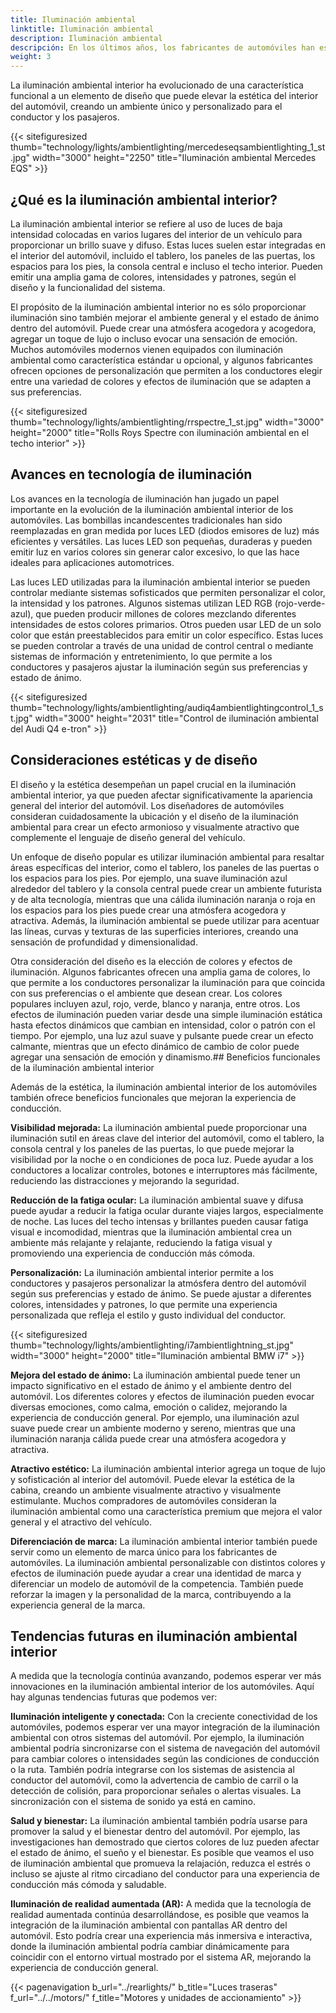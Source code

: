 ```yaml
---
title: Iluminación ambiental
linktitle: Iluminación ambiental
description: Iluminación ambiental
descripción: En los últimos años, los fabricantes de automóviles han estado explorando nuevas formas de mejorar la experiencia en el automóvil, yendo más allá del rendimiento y la comodidad. Una de esas innovaciones que ha ganado popularidad es la iluminación ambiental interior, que utiliza luces ubicadas estratégicamente para crear una atmósfera visualmente atractiva y relajante dentro del vehículo.
weight: 3
---
```

<!-- markdownlint-disable MD033 -->

La iluminación ambiental interior ha evolucionado de una característica funcional a un elemento de diseño que puede elevar la estética del interior del automóvil, creando un ambiente único y personalizado para el conductor y los pasajeros.

{{< sitefiguresized thumb="technology/lights/ambientlighting/mercedeseqsambientlighting_1_st.jpg" width="3000" height="2250" title="Iluminación ambiental Mercedes EQS" >}}

## ¿Qué es la iluminación ambiental interior?

La iluminación ambiental interior se refiere al uso de luces de baja intensidad colocadas en varios lugares del interior de un vehículo para proporcionar un brillo suave y difuso. Estas luces suelen estar integradas en el interior del automóvil, incluido el tablero, los paneles de las puertas, los espacios para los pies, la consola central e incluso el techo interior. Pueden emitir una amplia gama de colores, intensidades y patrones, según el diseño y la funcionalidad del sistema.

El propósito de la iluminación ambiental interior no es sólo proporcionar iluminación sino también mejorar el ambiente general y el estado de ánimo dentro del automóvil. Puede crear una atmósfera acogedora y acogedora, agregar un toque de lujo o incluso evocar una sensación de emoción. Muchos automóviles modernos vienen equipados con iluminación ambiental como característica estándar u opcional, y algunos fabricantes ofrecen opciones de personalización que permiten a los conductores elegir entre una variedad de colores y efectos de iluminación que se adapten a sus preferencias.

{{< sitefiguresized thumb="technology/lights/ambientlighting/rrspectre_1_st.jpg" width="3000" height="2000" title="Rolls Roys Spectre con iluminación ambiental en el techo interior" >}}

## Avances en tecnología de iluminación

Los avances en la tecnología de iluminación han jugado un papel importante en la evolución de la iluminación ambiental interior de los automóviles. Las bombillas incandescentes tradicionales han sido reemplazadas en gran medida por luces LED (diodos emisores de luz) más eficientes y versátiles. Las luces LED son pequeñas, duraderas y pueden emitir luz en varios colores sin generar calor excesivo, lo que las hace ideales para aplicaciones automotrices.

Las luces LED utilizadas para la iluminación ambiental interior se pueden controlar mediante sistemas sofisticados que permiten personalizar el color, la intensidad y los patrones. Algunos sistemas utilizan LED RGB (rojo-verde-azul), que pueden producir millones de colores mezclando diferentes intensidades de estos colores primarios. Otros pueden usar LED de un solo color que están preestablecidos para emitir un color específico. Estas luces se pueden controlar a través de una unidad de control central o mediante sistemas de información y entretenimiento, lo que permite a los conductores y pasajeros ajustar la iluminación según sus preferencias y estado de ánimo.

{{< sitefiguresized thumb="technology/lights/ambientlighting/audiq4ambientlightingcontrol_1_st.jpg" width="3000" height="2031" title="Control de iluminación ambiental del Audi Q4 e-tron" >}}

## Consideraciones estéticas y de diseño

El diseño y la estética desempeñan un papel crucial en la iluminación ambiental interior, ya que pueden afectar significativamente la apariencia general del interior del automóvil. Los diseñadores de automóviles consideran cuidadosamente la ubicación y el diseño de la iluminación ambiental para crear un efecto armonioso y visualmente atractivo que complemente el lenguaje de diseño general del vehículo.

Un enfoque de diseño popular es utilizar iluminación ambiental para resaltar áreas específicas del interior, como el tablero, los paneles de las puertas o los espacios para los pies. Por ejemplo, una suave iluminación azul alrededor del tablero y la consola central puede crear un ambiente futurista y de alta tecnología, mientras que una cálida iluminación naranja o roja en los espacios para los pies puede crear una atmósfera acogedora y atractiva. Además, la iluminación ambiental se puede utilizar para acentuar las líneas, curvas y texturas de las superficies interiores, creando una sensación de profundidad y dimensionalidad.

Otra consideración del diseño es la elección de colores y efectos de iluminación. Algunos fabricantes ofrecen una amplia gama de colores, lo que permite a los conductores personalizar la iluminación para que coincida con sus preferencias o el ambiente que desean crear. Los colores populares incluyen azul, rojo, verde, blanco y naranja, entre otros. Los efectos de iluminación pueden variar desde una simple iluminación estática hasta efectos dinámicos que cambian en intensidad, color o patrón con el tiempo. Por ejemplo, una luz azul suave y pulsante puede crear un efecto calmante, mientras que un efecto dinámico de cambio de color puede agregar una sensación de emoción y dinamismo.## Beneficios funcionales de la iluminación ambiental interior

Además de la estética, la iluminación ambiental interior de los automóviles también ofrece beneficios funcionales que mejoran la experiencia de conducción.

**Visibilidad mejorada:** La iluminación ambiental puede proporcionar una iluminación sutil en áreas clave del interior del automóvil, como el tablero, la consola central y los paneles de las puertas, lo que puede mejorar la visibilidad por la noche o en condiciones de poca luz. Puede ayudar a los conductores a localizar controles, botones e interruptores más fácilmente, reduciendo las distracciones y mejorando la seguridad.

**Reducción de la fatiga ocular:** La iluminación ambiental suave y difusa puede ayudar a reducir la fatiga ocular durante viajes largos, especialmente de noche. Las luces del techo intensas y brillantes pueden causar fatiga visual e incomodidad, mientras que la iluminación ambiental crea un ambiente más relajante y relajante, reduciendo la fatiga visual y promoviendo una experiencia de conducción más cómoda.

**Personalización:** La iluminación ambiental interior permite a los conductores y pasajeros personalizar la atmósfera dentro del automóvil según sus preferencias y estado de ánimo. Se puede ajustar a diferentes colores, intensidades y patrones, lo que permite una experiencia personalizada que refleja el estilo y gusto individual del conductor.

{{< sitefiguresized thumb="technology/lights/ambientlighting/i7ambientlightning_st.jpg" width="3000" height="2000" title="Iluminación ambiental BMW i7" >}}

**Mejora del estado de ánimo:** La iluminación ambiental puede tener un impacto significativo en el estado de ánimo y el ambiente dentro del automóvil. Los diferentes colores y efectos de iluminación pueden evocar diversas emociones, como calma, emoción o calidez, mejorando la experiencia de conducción general. Por ejemplo, una iluminación azul suave puede crear un ambiente moderno y sereno, mientras que una iluminación naranja cálida puede crear una atmósfera acogedora y atractiva.

**Atractivo estético:** La iluminación ambiental interior agrega un toque de lujo y sofisticación al interior del automóvil. Puede elevar la estética de la cabina, creando un ambiente visualmente atractivo y visualmente estimulante. Muchos compradores de automóviles consideran la iluminación ambiental como una característica premium que mejora el valor general y el atractivo del vehículo.

**Diferenciación de marca:** La iluminación ambiental interior también puede servir como un elemento de marca único para los fabricantes de automóviles. La iluminación ambiental personalizable con distintos colores y efectos de iluminación puede ayudar a crear una identidad de marca y diferenciar un modelo de automóvil de la competencia. También puede reforzar la imagen y la personalidad de la marca, contribuyendo a la experiencia general de la marca.

## Tendencias futuras en iluminación ambiental interior

A medida que la tecnología continúa avanzando, podemos esperar ver más innovaciones en la iluminación ambiental interior de los automóviles. Aquí hay algunas tendencias futuras que podemos ver:

**Iluminación inteligente y conectada:** Con la creciente conectividad de los automóviles, podemos esperar ver una mayor integración de la iluminación ambiental con otros sistemas del automóvil. Por ejemplo, la iluminación ambiental podría sincronizarse con el sistema de navegación del automóvil para cambiar colores o intensidades según las condiciones de conducción o la ruta. También podría integrarse con los sistemas de asistencia al conductor del automóvil, como la advertencia de cambio de carril o la detección de colisión, para proporcionar señales o alertas visuales. La sincronización con el sistema de sonido ya está en camino.

**Salud y bienestar:** La iluminación ambiental también podría usarse para promover la salud y el bienestar dentro del automóvil. Por ejemplo, las investigaciones han demostrado que ciertos colores de luz pueden afectar el estado de ánimo, el sueño y el bienestar. Es posible que veamos el uso de iluminación ambiental que promueva la relajación, reduzca el estrés o incluso se ajuste al ritmo circadiano del conductor para una experiencia de conducción más cómoda y saludable.

**Iluminación de realidad aumentada (AR):** A medida que la tecnología de realidad aumentada continúa desarrollándose, es posible que veamos la integración de la iluminación ambiental con pantallas AR dentro del automóvil. Esto podría crear una experiencia más inmersiva e interactiva, donde la iluminación ambiental podría cambiar dinámicamente para coincidir con el entorno virtual mostrado por el sistema AR, mejorando la experiencia de conducción general.


{{< pagenavigation b_url="../rearlights/" b_title="Luces traseras" f_url="../../motors/" f_title="Motores y unidades de accionamiento" >}}
